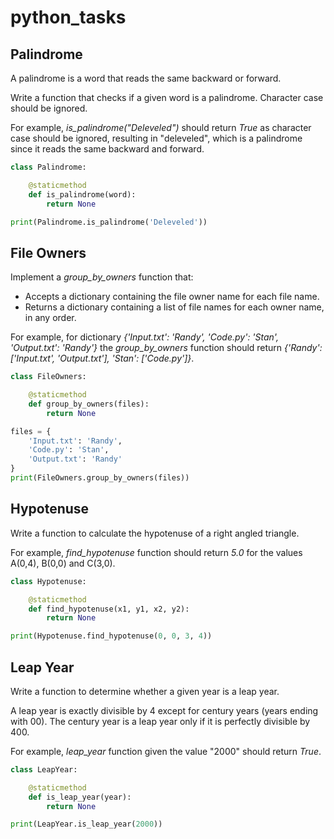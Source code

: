 # python_tasks

## Palindrome

A palindrome is a word that reads the same backward or forward.

Write a function that checks if a given word is a palindrome. Character case should be ignored.

For example, _is_palindrome("Deleveled")_ should return _True_ as character case should be ignored, resulting in "deleveled", which is a palindrome since it reads the same backward and forward.

```python
class Palindrome:

    @staticmethod
    def is_palindrome(word):
        return None

print(Palindrome.is_palindrome('Deleveled'))
```

## File Owners

Implement a _group_by_owners_ function that:

* Accepts a dictionary containing the file owner name for each file name.
* Returns a dictionary containing a list of file names for each owner name, in any order.

For example, for dictionary _{'Input.txt': 'Randy', 'Code.py': 'Stan', 'Output.txt': 'Randy'}_ the _group_by_owners_ function should return _{'Randy': ['Input.txt', 'Output.txt'], 'Stan': ['Code.py']}_.

```python
class FileOwners:

    @staticmethod
    def group_by_owners(files):
        return None

files = {
    'Input.txt': 'Randy',
    'Code.py': 'Stan',
    'Output.txt': 'Randy'
}
print(FileOwners.group_by_owners(files))
```

## Hypotenuse

Write a function to calculate the hypotenuse of a right angled triangle.

For example, _find_hypotenuse_ function should return _5.0_ for the values A(0,4), B(0,0) and C(3,0).

```python
class Hypotenuse:

    @staticmethod
    def find_hypotenuse(x1, y1, x2, y2):
        return None

print(Hypotenuse.find_hypotenuse(0, 0, 3, 4))
```

## Leap Year

Write a function to determine whether a given year is a leap year.

A leap year is exactly divisible by 4 except for century years (years ending with 00). The century year is a leap year only if it is perfectly divisible by 400.

For example, _leap_year_ function given the value "2000" should return _True_.

```python
class LeapYear:

    @staticmethod
    def is_leap_year(year):
        return None

print(LeapYear.is_leap_year(2000))
```
